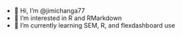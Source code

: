 - 👋 Hi, I’m @jimichanga77
- 👀 I’m interested in R and RMarkdown
- 🌱 I’m currently learning SEM, R, and flexdashboard use


<!---
jimichanga77/jimichanga77 is a ✨ special ✨ repository because its `README.md` (this file) appears on your GitHub profile.
You can click the Preview link to take a look at your changes.
--->
